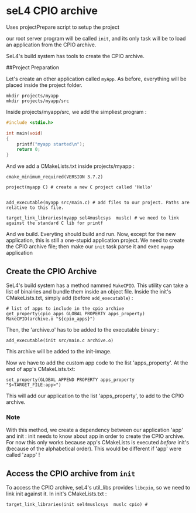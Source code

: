 # seL4 CPIO archive 

Uses projectPrepare script to setup the project

our root server program will be called `init`, and its only task will be to load an application from the CPIO  archive.

SeL4's build system has tools to create the CPIO archive.

##Project Preparation

Let's create an other application called `myApp`. As before, everything will be placed inside the project folder.

```
mkdir projects/myapp
mkdir projects/myapp/src 
```

Inside projects/myapp/src, we add the simpliest program :

```C
#include <stdio.h>

int main(void)
{
    printf("myapp started\n");
    return 0;
}
```

And we add a CMakeLists.txt inside projects/myapp :

```
cmake_minimum_required(VERSION 3.7.2)

project(myapp C) # create a new C project called 'Hello' 


add_executable(myapp src/main.c) # add files to our project. Paths are relative to this file.

target_link_libraries(myapp sel4muslcsys  muslc) # we need to link against the standard C lib for printf
```

And we build. Everyting should build and run. Now, except for the new application, this is still a one-stupid application project. We need to create the CPIO archive file; then make our `init` task parse it and exec `myapp` application

## Create the CPIO Archive

SeL4's build system has a method nammed `MakeCPIO`. This utility can take a list of binairies and bundle them inside an object file.  Inside the init's CMakeLists.txt, simply add (before `add_executable`) :

```
# list of apps to include in the cpio archive
get_property(cpio_apps GLOBAL PROPERTY apps_property)
MakeCPIO(archive.o "${cpio_apps}")
```

Then, the 'archive.o' has to be added to the executable binary :

```
add_executable(init src/main.c archive.o)
```

This archive will be added to the init-image.

Now we have to add the custom app code to the list 'apps_property'. At the end of app's CMakeLists.txt:

```
set_property(GLOBAL APPEND PROPERTY apps_property "$<TARGET_FILE:app>")
```

This will add our application to the list 'apps_property', to add to the CPIO archive.

### Note
With this method, we create a dependency between our application 'app' and init : init needs to know about app in order to create the CPIO archive. For now this only works because app's CMakeLists is executed _before_ init's (because of the alphabetical order). This would be different if 'app' were called 'zapp' !

## Access the CPIO archive from `init`

To access the CPIO archive, seL4's util_libs provides `libcpio`, so we need to link init against it. In init's CMakeLists.txt :

```
target_link_libraries(init sel4muslcsys  muslc cpio) #  
``` 

